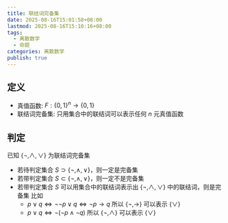 ```yaml
---
title: 联结词完备集
date: 2025-08-16T15:01:58+08:00
lastmod: 2025-08-16T15:10:16+08:00
tags:
  - 离散数学
  - 命题
categories: 离散数学
publish: true
---
```


## 定义

- 真值函数: $F:\left\{ 0,1 \right\}^{n}\to \left\{ 0,1 \right\}$
- 联结词完备集: 只用集合中的联结词可以表示任何 $n$ 元真值函数

## 判定

已知 $\left\{ \neg,\land,\lor \right\}$ 为联结词完备集

- 若待判定集合 $S \supset \left\{ \neg,\land,\lor \right\}$，则一定是完备集
- 若带判定集合 $S \subset \left\{ \neg,\land,\lor \right\}$，则一定不是完备集
- 若带判定集合 $S$ 可以用集合中的联结词表示出 $\left\{ \neg,\land,\lor \right\}$ 中的联结词，则是完备集
	比如
	- $p\lor q \Leftrightarrow \neg \neg p\lor q\Leftrightarrow\neg p\to q$ 所以 $\left\{ \neg,\to \right\}$ 可以表示 $\left\{ \lor \right\}$
	- $p\lor q\Leftrightarrow \neg(\neg p\land \neg q)$ 所以 $\left\{ \neg,\land \right\}$ 可以表示 $\left\{ \lor \right\}$

